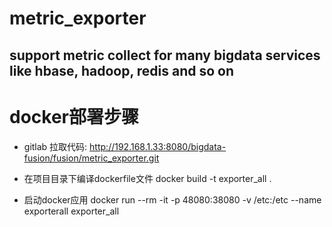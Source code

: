 # metric_exporter

## support metric collect for many bigdata services like hbase, hadoop, redis and so on

# docker部署步骤
* gitlab 拉取代码: http://192.168.1.33:8080/bigdata-fusion/fusion/metric_exporter.git

* 在项目目录下编译dockerfile文件
docker build -t exporter_all .

* 启动docker应用
docker run --rm -it -p 48080:38080 -v /etc:/etc --name exporterall   exporter_all



